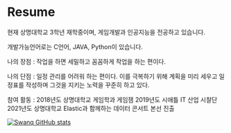 # Resume

현재 상명대학교 3학년 재학중이며, 게임개발과 인공지능을 전공하고 있습니다.

개발가능언어로는  C언어, JAVA, Python이 있습니다.

나의 장점 : 
작업을 하면 세밀하고 꼼꼼하게 작업을 하는 편이다.


나의 단점 : 
일정 관리를 어려워 하는 편이다. 
이를 극복하기 위해 계획을 미리 세우고 일정표를 작성하며 그것을 지키는 노력을 꾸준히 하고 있다.



참여 활동
: 2018년도 상명대학교 게임학과 게임잼
  2019년도 시애틀 IT 산업 시찰단
  2021년도 상명대학교 Elastic과 함께하는 데이터 콘서트 본선 진출
  
[![Swanq GitHub stats](https://github-readme-stats.vercel.app/api?username=snr1229)](https://github.com/anuraghazra/github-readme-stats)
